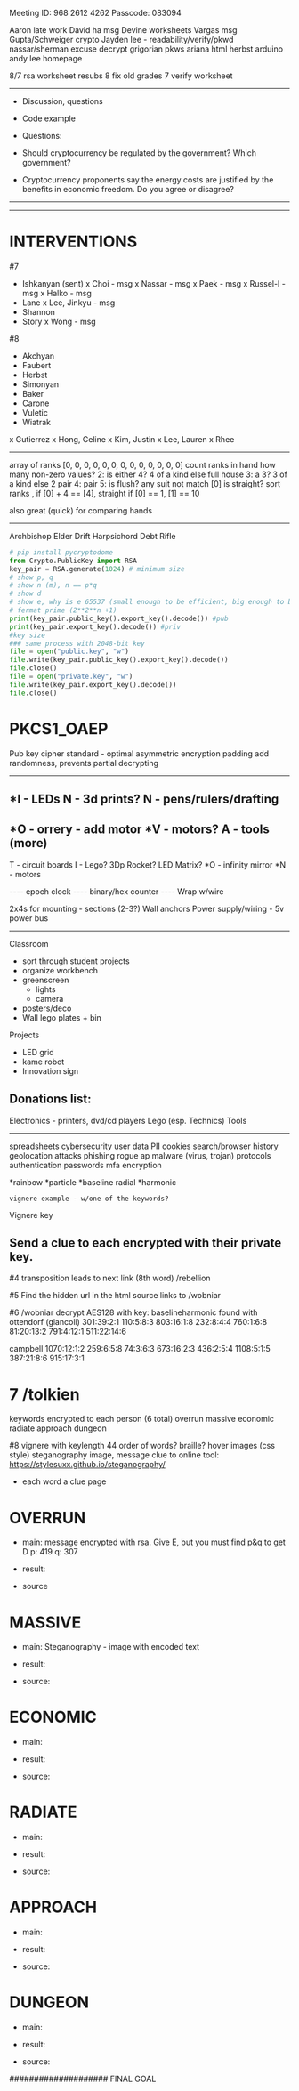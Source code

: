 Meeting ID: 968 2612 4262
Passcode: 083094


Aaron late work
David ha msg
Devine worksheets
Vargas msg
Gupta/Schweiger crypto
Jayden lee - readability/verify/pkwd
nassar/sherman excuse decrypt
grigorian pkws
ariana html
herbst arduino
andy lee homepage

8/7 rsa worksheet resubs
8 fix old grades
7 verify worksheet



---

* Discussion, questions
* Code example
* Questions:

* Should cryptocurrency be regulated by the government? Which government?
* Cryptocurrency proponents say the energy costs are justified by the benefits in economic freedom. Do you agree or disagree?

---

-----------------------------

# INTERVENTIONS

#7
- Ishkanyan (sent)
x Choi - msg
x Nassar - msg
x Paek - msg
x Russel-I - msg
x Halko - msg
- Lane
x Lee, Jinkyu - msg
- Shannon
- Story
x Wong - msg

#8
- Akchyan
- Faubert
- Herbst
- Simonyan
- Baker
- Carone
- Vuletic
- Wiatrak


x Gutierrez
x Hong, Celine
x Kim, Justin
x Lee, Lauren
x Rhee


---
array of ranks [0, 0, 0, 0, 0, 0, 0, 0, 0, 0, 0, 0, 0]
count ranks in hand
how many non-zero values?
    2:
        is either 4? 4 of a kind
        else full house
    3:
        a 3? 3 of a kind
        else 2 pair
    4:
        pair
    5:
        is flush?
            any suit not match [0]
        is straight?
            sort ranks , if [0] + 4 == [4], straight
                        if [0] == 1, [1] == 10

also great (quick) for comparing hands

----
Archbishop Elder Drift
Harpsichord Debt Rifle

```python
# pip install pycryptodome
from Crypto.PublicKey import RSA
key_pair = RSA.generate(1024) # minimum size
# show p, q
# show n (m), n == p*q
# show d
# show e, why is e 65537 (small enough to be efficient, big enough to be secure)
# fermat prime (2**2**n +1)
print(key_pair.public_key().export_key().decode()) #pub
print(key_pair.export_key().decode()) #priv
#key size
### same process with 2048-bit key
file = open("public.key", "w")
file.write(key_pair.public_key().export_key().decode())
file.close()
file = open("private.key", "w")
file.write(key_pair.export_key().decode())
file.close()
```
# PKCS1_OAEP
Pub key cipher standard - optimal asymmetric encryption padding
add randomness, prevents partial decrypting


----------------------------------------------------------
*I - LEDs
N - 3d prints?
N - pens/rulers/drafting
------------------------------------------
*O - orrery - add motor
*V - motors?
A - tools (more)
---------------------------------
T - circuit boards
I - Lego? 3Dp Rocket? LED Matrix?
*O - infinity mirror
*N - motors

 ---- epoch clock
 ---- binary/hex counter
 ---- Wrap w/wire

2x4s for mounting
    - sections (2-3?)
Wall anchors
Power supply/wiring
    - 5v power bus

-------
Classroom

- sort through student projects
- organize workbench
- greenscreen
    - lights
    - camera
- posters/deco
- Wall lego plates + bin

Projects
- LED grid
- kame robot
- Innovation sign


Donations list:
----------------
Electronics - printers, dvd/cd players
Lego (esp. Technics)
Tools


----
spreadsheets
cybersecurity
    user data
        PII
        cookies
        search/browser history
        geolocation
    attacks
        phishing
        rogue ap
        malware (virus, trojan)
    protocols
    authentication
        passwords
        mfa
encryption

*rainbow
*particle
*baseline
radial
*harmonic

    vignere example - w/one of the keywords?
Vignere key

Send a clue to each encrypted with their private key.
----
#4 transposition leads to next link (8th word)
/rebellion

#5 Find the hidden url in the html source
    links to /wobniar

#6 /wobniar
decrypt AES128 with key: baselineharmonic
found with ottendorf (giancoli)
  301:39:2:1
    110:5:8:3
    803:16:1:8
    232:8:4:4
    760:1:6:8
    81:20:13:2
    791:4:12:1
    511:22:14:6

campbell
        1070:12:1:2
        259:6:5:8
        74:3:6:3
        673:16:2:3
        436:2:5:4
        1108:5:1:5
        387:21:8:6
        915:17:3:1

# 7 /tolkien
keywords encrypted to each person (6 total)
overrun
massive
economic
radiate
approach
dungeon

#8
vignere with keylength 44
order of words?
braille?
hover images (css style)
steganography
    image, message
    clue to online tool: https://stylesuxx.github.io/steganography/

- each word a clue page

# OVERRUN
* main:
    message encrypted with rsa. Give E, but you must find p&q to get D
    p: 419
    q: 307

* result:

* source


# MASSIVE
* main:
    Steganography - image with encoded text

* result:

* source:

# ECONOMIC
* main:

* result:

* source:

# RADIATE
* main:

* result:

* source:

# APPROACH
* main:

* result:

* source:

# DUNGEON
* main:

* result:

* source:

#################### FINAL GOAL
